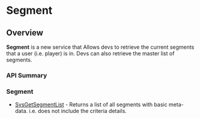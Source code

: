# Segment
## Overview


**Segment** is a new service that Allows devs to retrieve the current segments that a user (i.e. player) is in. Devs can also retrieve the master list of segments.

### API Summary

### Segment
* [SysGetSegmentList](/api/s2s/segment/sysgetsegmentlist) - Returns a list of all segments with basic meta-data. i.e. does not include the criteria details.

<DocCardList />